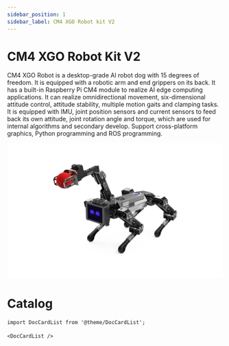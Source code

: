 ```yaml
---
sidebar_position: 1
sidebar_label: CM4 XGO Robot kit V2
---
```


# CM4 XGO Robot Kit V2

CM4 XGO Robot is a desktop-grade Al robot dog with 15 degrees of freedom. It is equipped with a robotic arm and end grippers on its back. It has a built-in Raspberry Pi CM4 module to realize AI edge computing applications. It can realize omnidirectional movement, six-dimensional attitude control, attitude stability, multiple motion gaits and clamping tasks. It is equipped with IMU, joint position sensors and current sensors to feed back its own attitude, joint rotation angle and torque, which are used for internal algorithms and secondary develop. Support cross-platform graphics, Python programming and ROS programming.


![](./images/cm4-xgo-index.png)


# Catalog

```mdx-code-block
import DocCardList from '@theme/DocCardList';

<DocCardList />
```
